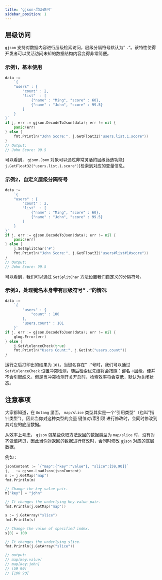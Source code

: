 ```yaml
---
title: 'gjson-层级访问'
sidebar_position: 1
---
```


## 层级访问

`gjson` 支持对数据内容进行层级检索访问，层级分隔符号默认为” `.`“。该特性使得开发者可以灵活访问未知的数据结构内容变得非常简便。

### 示例1，基本使用

```  go
data :=
    `{
    "users" : {
        "count" : 2,
        "list"  : [
            {"name" : "Ming", "score" : 60},
            {"name" : "John", "score" : 99.5}
        ]
    }
}`
if j, err := gjson.DecodeToJson(data); err != nil {
    panic(err)
} else {
    fmt.Println("John Score:", j.GetFloat32("users.list.1.score"))
}
// Output:
// John Score: 99.5

```

可以看到， `gjson.Json` 对象可以通过非常灵活的层级筛选功能( `j.GetFloat32("users.list.1.score")`)检索到对应的变量信息。

### 示例2，自定义层级分隔符号

```  go
data :=
    `{
    "users" : {
        "count" : 2,
        "list"  : [
            {"name" : "Ming", "score" : 60},
            {"name" : "John", "score" : 99.5}
        ]
    }
}`
if j, err := gjson.DecodeToJson(data); err != nil {
    panic(err)
} else {
    j.SetSplitChar('#')
    fmt.Println("John Score:", j.GetFloat32("users#list#1#score"))
}
// Output:
// John Score: 99.5

```

可以看到，我们可以通过 `SetSplitChar` 方法设置我们自定义的分隔符号。

### 示例3，处理键名本身带有层级符号” `.`“的情况

```  go
data :=
    `{
        "users" : {
            "count" : 100
        },
        "users.count" : 101
    }`
if j, err := gjson.DecodeToJson(data); err != nil {
    glog.Error(err)
} else {
    j.SetViolenceCheck(true)
    fmt.Println("Users Count:", j.GetInt("users.count"))
}

```

运行之后打印出的结果为 `101`。当键名存在” `.`“号时，我们可以通过 `SetViolenceCheck` 设置冲突检测，随后检索优先级将会按照：键名->层级，便并不会引起歧义。但是当冲突检测开关开启时，检索效率将会变低，默认为关闭状态。

## 注意事项

大家都知道，在 `Golang` 里面， `map/slice` 类型其实是一个”引用类型”（也叫”指针类型”），因此当你对这种类型的变量 键值对/索引项 进行修改时，会同时修改到其对应的底层数据。

从效率上考虑， `gjson` 包某些获取方法返回的数据类型为 `map/slice` 时，没有对齐做值拷贝，因此当你对返回的数据进行修改时，会同时修改 `gjson` 对应的底层数据。

例如：

```  go
jsonContent := `{"map":{"key":"value"}, "slice":[59,90]}`
j, _ := gjson.LoadJson(jsonContent)
m := j.GetMap("map")
fmt.Println(m)

// Change the key-value pair.
m["key"] = "john"

// It changes the underlying key-value pair.
fmt.Println(j.GetMap("map"))

s := j.GetArray("slice")
fmt.Println(s)

// Change the value of specified index.
s[0] = 100

// It changes the underlying slice.
fmt.Println(j.GetArray("slice"))

// output:
// map[key:value]
// map[key:john]
// [59 90]
// [100 90]

```